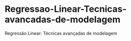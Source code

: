 # Regressao-Linear-Tecnicas-avancadas-de-modelagem
Regressão Linear: Técnicas avançadas de modelagem
